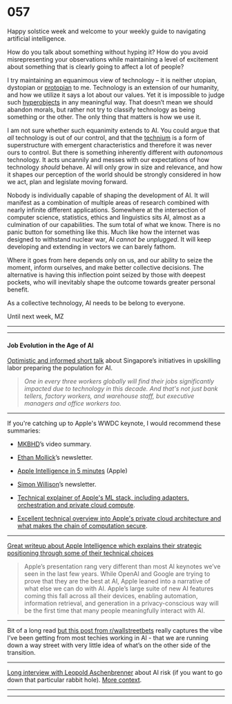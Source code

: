 # 057

Happy solstice week and welcome to your weekly guide to navigating artificial intelligence.

How do you talk about something without hyping it? How do you avoid misrepresenting your observations while maintaining a level of excitement about something that is clearly going to affect a lot of people?

I try maintaining an equanimous view of technology – it is neither utopian, dystopian or [protopian](https://duckduckgo.com/?q=protopian&t=osx&kp=1&ia=web) to me. Technology is an extension of our humanity, and how we utilize it says a lot about our values. Yet it is impossible to judge such [hyperobjects](https://duckduckgo.com/?q=hyperobject&t=osx&kp=1&ia=web) in any meaningful way. That doesn’t mean we should abandon morals, but rather not try to classify technology as being something or the other. The only thing that matters is how we use it.

I am not sure whether such equanimity extends to AI. You could argue that _all_ technology is out of our control, and that the [technium](https://duckduckgo.com/?q=technium&t=osx&kp=1&ia=web) is a form of superstructure with emergent characteristics and therefore it was never ours to control. But there is something inherently different with _autonomous_ technology. It acts uncannily and messes with our expectations of how technology _should_ behave. AI will only grow in size and relevance, and how it shapes our perception of the world should be strongly considered in how we act, plan and legislate moving forward.

Nobody is individually capable of shaping the development of AI. It will manifest as a combination of multiple areas of research combined with nearly infinite different applications. Somewhere at the intersection of computer science, statistics, ethics and linguistics sits AI, almost as a culmination of our capabilities. The sum total of what we know. There is no panic button for something like this. Much like how the internet was designed to withstand nuclear war, AI _cannot be unplugged_. It will keep developing and extending in vectors we can barely fathom.

Where it goes from here depends only on us, and our ability to seize the moment, inform ourselves, and make better collective decisions. The alternative is having this inflection point seized by those with deepest pockets, who will inevitably shape the outcome towards greater personal benefit.

As a collective technology, AI needs to be belong to everyone.

Until next week,
MZ

* * *

* * *

#### Job Evolution in the Age of AI

[Optimistic and informed short talk](https://youtu.be/qC1QlUr5mCE) about Singapore’s initiatives in upskilling labor preparing the population for AI.

> _One in every three workers globally will find their jobs significantly impacted due to technology in this decade. And that's not just bank tellers, factory workers, and warehouse staff, but executive managers and office workers too._

* * *

If you're catching up to Apple's WWDC keynote, I would recommend these summaries:

* [MKBHD](https://www.youtube.com/watch?v=qkYoBNdcXBU)’s video summary.

* [Ethan Mollick](https://www.oneusefulthing.org/p/what-apples-ai-tells-us-experimental)’s newsletter.

* [Apple Intelligence in 5 minutes](https://www.youtube.com/watch?v=Q_EYoV1kZWk) \(Apple\)

* [Simon Willison](https://simonw.substack.com/p/thoughts-on-the-wwdc-2024-keynote)’s newsletter.

* [Technical explainer of Apple's ML stack, including adapters, orchestration and private cloud compute](https://x.com/MaxWinebach/status/1800277157135909005).

* [Excellent technical overview into Apple's private cloud architecture and what makes the chain of computation secure](https://x.com/matthew_d_green/status/1800291897245835616).

* * *

[Great writeup about Apple Intelligence which explains their strategic positioning through some of their technical choices](https://www.interconnects.ai/p/apple-intelligence)

> Apple’s presentation rang very different than most AI keynotes we’ve seen in the last few years. While OpenAI and Google are trying to prove that they are the best at AI, Apple leaned into a narrative of what else we can do with AI. Apple’s large suite of new AI features coming this fall across all their devices, enabling automation, information retrieval, and generation in a privacy-conscious way will be the first time that many people meaningfully interact with AI.

* * *

Bit of a long read [but this post from r/wallstreetbets](https://www.reddit.com/r/wallstreetbets/s/jcBso8s6ER) really captures the vibe I’ve been getting from most techies working in AI - that we are running down a way street with very little idea of what’s on the other side of the transition.

* * *

[Long interview with Leopold Aschenbrenner](https://youtu.be/zdbVtZIn9IM) about AI risk \(if you want to go down that particular rabbit hole\). [More context](https://x.com/leopoldasch/status/1798016486700884233).

* * *

* * *
